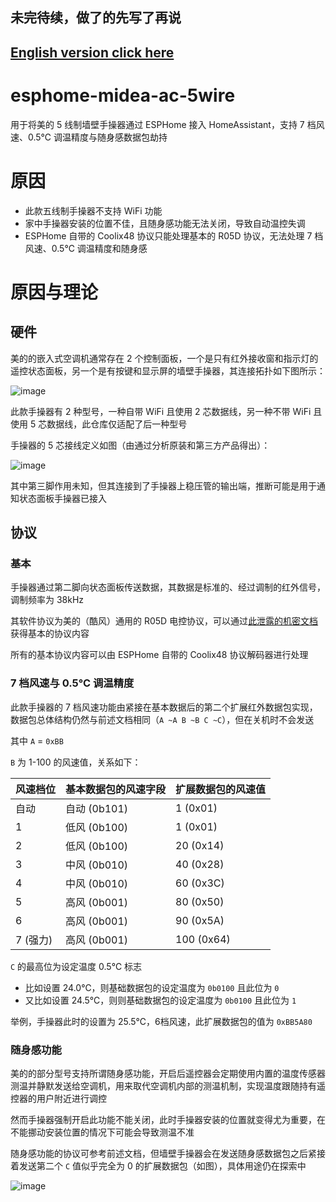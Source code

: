 ## 未完待续，做了的先写了再说
## [English version click here](README_EN.md)

# esphome-midea-ac-5wire

用于将美的 5 线制墙壁手操器通过 ESPHome 接入 HomeAssistant，支持 7 档风速、0.5℃ 调温精度与随身感数据包劫持

# 原因

- 此款五线制手操器不支持 WiFi 功能
- 家中手操器安装的位置不佳，且随身感功能无法关闭，导致自动温控失调
- ESPHome 自带的 Coolix48 协议只能处理基本的 R05D 协议，无法处理 7 档风速、0.5℃ 调温精度和随身感

# 原因与理论

## 硬件

美的的嵌入式空调机通常存在 2 个控制面板，一个是只有红外接收窗和指示灯的遥控状态面板，另一个是有按键和显示屏的墙壁手操器，其连接拓扑如下图所示：

![image](https://github.com/whc2001/esphome-midea-ac-5wire/assets/16266909/1a7eab97-24fc-41b1-bf29-554d4c43eecd)

此款手操器有 2 种型号，一种自带 WiFi 且使用 2 芯数据线，另一种不带 WiFi 且使用 5 芯数据线，此仓库仅适配了后一种型号

手操器的 5 芯接线定义如图（由通过分析原装和第三方产品得出）：

![image](https://github.com/whc2001/esphome-midea-ac-5wire/assets/16266909/a0e41207-c7a0-4b9f-a53b-c26e92bf4f1b)

其中第三脚作用未知，但其连接到了手操器上稳压管的输出端，推断可能是用于通知状态面板手操器已接入

## 协议

### 基本

手操器通过第二脚向状态面板传送数据，其数据是标准的、经过调制的红外信号，调制频率为 38kHz

其软件协议为美的（酷风）通用的 R05D 电控协议，可以通过[此泄露的机密文档](https://wenku.baidu.com/view/c46594141ed9ad51f01df2c3.html)获得基本的协议内容

所有的基本协议内容可以由 ESPHome 自带的 Coolix48 协议解码器进行处理

### 7 档风速与 0.5℃ 调温精度

此款手操器的 7 档风速功能由紧接在基本数据后的第二个扩展红外数据包实现，数据包总体结构仍然与前述文档相同（`A ~A B ~B C ~C`），但在关机时不会发送

其中 `A` = `0xBB`

`B` 为 1-100 的风速值，关系如下：

|风速档位|基本数据包的风速字段|扩展数据包的风速值|
|-|-|-|
|自动|自动 (0b101)|1 (0x01)|
|1|低风 (0b100)|1 (0x01)|
|2|低风 (0b100)|20 (0x14)|
|3|中风 (0b010)|40 (0x28)|
|4|中风 (0b010)|60 (0x3C)|
|5|高风 (0b001)|80 (0x50)|
|6|高风 (0b001)|90 (0x5A)|
|7 (强力)|高风 (0b001)|100 (0x64)|

`C` 的最高位为设定温度 0.5℃ 标志
- 比如设置 24.0℃，则基础数据包的设定温度为 `0b0100` 且此位为 `0`
- 又比如设置 24.5℃，则则基础数据包的设定温度为 `0b0100` 且此位为 `1`

举例，手操器此时的设置为 25.5℃，6档风速，此扩展数据包的值为 `0xBB5A80`

### 随身感功能

美的的部分型号支持所谓随身感功能，开启后遥控器会定期使用内置的温度传感器测温并静默发送给空调机，用来取代空调机内部的测温机制，实现温度跟随持有遥控器的用户附近进行调控

然而手操器强制开启此功能不能关闭，此时手操器安装的位置就变得尤为重要，在不能挪动安装位置的情况下可能会导致测温不准

随身感功能的协议可参考前述文档，但墙壁手操器会在发送随身感数据包之后紧接着发送第二个 `C` 值似乎完全为 0 的扩展数据包（如图），具体用途仍在探索中

![image](https://github.com/whc2001/esphome-midea-ac-5wire/assets/16266909/75c197ad-3f69-467c-a2d9-e97a6b2e9015)


